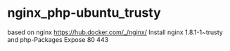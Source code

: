 # nginx_php-ubuntu_trusty
based on nginx https://hub.docker.com/_/nginx/
Install nginx 1.8.1-1~trusty and php-Packages
Expose 80 443
